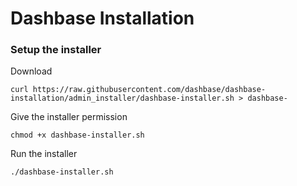 # Dashbase Installation

### Setup the installer

Download

```
curl https://raw.githubusercontent.com/dashbase/dashbase-installation/admin_installer/dashbase-installer.sh > dashbase-
```

Give the installer permission
```
chmod +x dashbase-installer.sh
```

Run the installer

```
./dashbase-installer.sh
```
